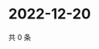 # 2022-12-20

共 0 条

<!-- BEGIN WEIBO -->
<!-- 最后更新时间 Tue Dec 20 2022 23:01:00 GMT+0800 (China Standard Time) -->

<!-- END WEIBO -->
